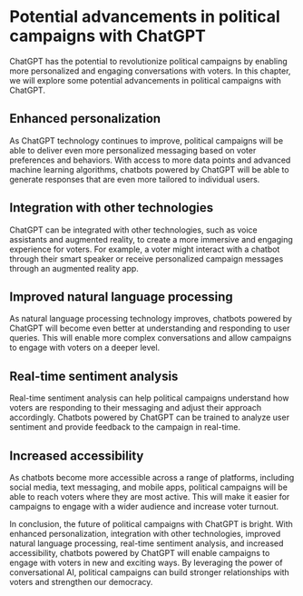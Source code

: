 Potential advancements in political campaigns with ChatGPT
=================================================================================================================

ChatGPT has the potential to revolutionize political campaigns by enabling more personalized and engaging conversations with voters. In this chapter, we will explore some potential advancements in political campaigns with ChatGPT.

Enhanced personalization
------------------------

As ChatGPT technology continues to improve, political campaigns will be able to deliver even more personalized messaging based on voter preferences and behaviors. With access to more data points and advanced machine learning algorithms, chatbots powered by ChatGPT will be able to generate responses that are even more tailored to individual users.

Integration with other technologies
-----------------------------------

ChatGPT can be integrated with other technologies, such as voice assistants and augmented reality, to create a more immersive and engaging experience for voters. For example, a voter might interact with a chatbot through their smart speaker or receive personalized campaign messages through an augmented reality app.

Improved natural language processing
------------------------------------

As natural language processing technology improves, chatbots powered by ChatGPT will become even better at understanding and responding to user queries. This will enable more complex conversations and allow campaigns to engage with voters on a deeper level.

Real-time sentiment analysis
----------------------------

Real-time sentiment analysis can help political campaigns understand how voters are responding to their messaging and adjust their approach accordingly. Chatbots powered by ChatGPT can be trained to analyze user sentiment and provide feedback to the campaign in real-time.

Increased accessibility
-----------------------

As chatbots become more accessible across a range of platforms, including social media, text messaging, and mobile apps, political campaigns will be able to reach voters where they are most active. This will make it easier for campaigns to engage with a wider audience and increase voter turnout.

In conclusion, the future of political campaigns with ChatGPT is bright. With enhanced personalization, integration with other technologies, improved natural language processing, real-time sentiment analysis, and increased accessibility, chatbots powered by ChatGPT will enable campaigns to engage with voters in new and exciting ways. By leveraging the power of conversational AI, political campaigns can build stronger relationships with voters and strengthen our democracy.


